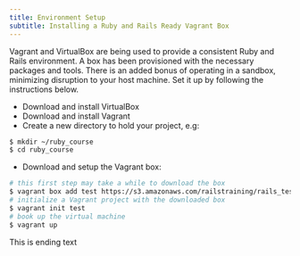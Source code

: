 ```yaml
---
title: Environment Setup
subtitle: Installing a Ruby and Rails Ready Vagrant Box
---
```


Vagrant and VirtualBox are being used to provide a consistent Ruby and Rails environment. A box has been provisioned with the necessary packages and tools. There is an added bonus of operating in a sandbox, minimizing disruption to your host machine. Set it up by following the instructions below.

* Download and install VirtualBox
* Download and install Vagrant
* Create a new directory to hold your project, e.g:

```bash
$ mkdir ~/ruby_course
$ cd ruby_course
```

* Download and setup the Vagrant box:

```bash
# this first step may take a while to download the box
$ vagrant box add test https://s3.amazonaws.com/railstraining/rails_test.box
# initialize a Vagrant project with the downloaded box
$ vagrant init test
# book up the virtual machine
$ vagrant up
```

This is ending text

